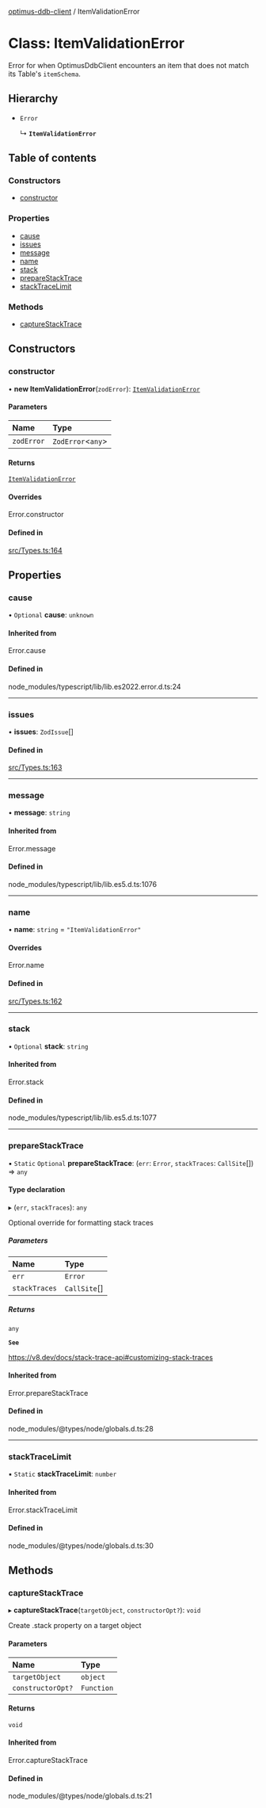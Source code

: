 [optimus-ddb-client](../index.md) / ItemValidationError

# Class: ItemValidationError

Error for when OptimusDdbClient encounters an item that does not match its Table's `itemSchema`.

## Hierarchy

- `Error`

  ↳ **`ItemValidationError`**

## Table of contents

### Constructors

- [constructor](ItemValidationError.md#constructor)

### Properties

- [cause](ItemValidationError.md#cause)
- [issues](ItemValidationError.md#issues)
- [message](ItemValidationError.md#message)
- [name](ItemValidationError.md#name)
- [stack](ItemValidationError.md#stack)
- [prepareStackTrace](ItemValidationError.md#preparestacktrace)
- [stackTraceLimit](ItemValidationError.md#stacktracelimit)

### Methods

- [captureStackTrace](ItemValidationError.md#capturestacktrace)

## Constructors

### constructor

• **new ItemValidationError**(`zodError`): [`ItemValidationError`](ItemValidationError.md)

#### Parameters

| Name | Type |
| :------ | :------ |
| `zodError` | `ZodError`\<`any`\> |

#### Returns

[`ItemValidationError`](ItemValidationError.md)

#### Overrides

Error.constructor

#### Defined in

[src/Types.ts:164](https://github.com/paulbarmstrong/optimus-ddb-client/blob/main/src/Types.ts#L164)

## Properties

### cause

• `Optional` **cause**: `unknown`

#### Inherited from

Error.cause

#### Defined in

node_modules/typescript/lib/lib.es2022.error.d.ts:24

___

### issues

• **issues**: `ZodIssue`[]

#### Defined in

[src/Types.ts:163](https://github.com/paulbarmstrong/optimus-ddb-client/blob/main/src/Types.ts#L163)

___

### message

• **message**: `string`

#### Inherited from

Error.message

#### Defined in

node_modules/typescript/lib/lib.es5.d.ts:1076

___

### name

• **name**: `string` = `"ItemValidationError"`

#### Overrides

Error.name

#### Defined in

[src/Types.ts:162](https://github.com/paulbarmstrong/optimus-ddb-client/blob/main/src/Types.ts#L162)

___

### stack

• `Optional` **stack**: `string`

#### Inherited from

Error.stack

#### Defined in

node_modules/typescript/lib/lib.es5.d.ts:1077

___

### prepareStackTrace

▪ `Static` `Optional` **prepareStackTrace**: (`err`: `Error`, `stackTraces`: `CallSite`[]) => `any`

#### Type declaration

▸ (`err`, `stackTraces`): `any`

Optional override for formatting stack traces

##### Parameters

| Name | Type |
| :------ | :------ |
| `err` | `Error` |
| `stackTraces` | `CallSite`[] |

##### Returns

`any`

**`See`**

https://v8.dev/docs/stack-trace-api#customizing-stack-traces

#### Inherited from

Error.prepareStackTrace

#### Defined in

node_modules/@types/node/globals.d.ts:28

___

### stackTraceLimit

▪ `Static` **stackTraceLimit**: `number`

#### Inherited from

Error.stackTraceLimit

#### Defined in

node_modules/@types/node/globals.d.ts:30

## Methods

### captureStackTrace

▸ **captureStackTrace**(`targetObject`, `constructorOpt?`): `void`

Create .stack property on a target object

#### Parameters

| Name | Type |
| :------ | :------ |
| `targetObject` | `object` |
| `constructorOpt?` | `Function` |

#### Returns

`void`

#### Inherited from

Error.captureStackTrace

#### Defined in

node_modules/@types/node/globals.d.ts:21
